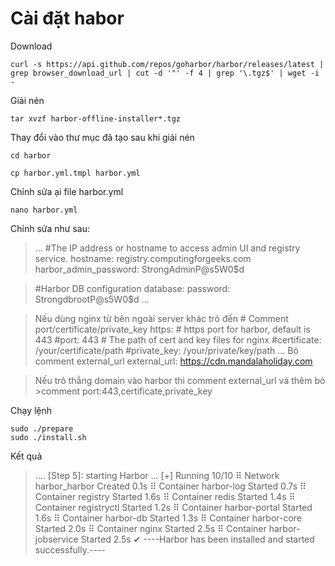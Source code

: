 # Cài đặt habor
Download
```
curl -s https://api.github.com/repos/goharbor/harbor/releases/latest | grep browser_download_url | cut -d '"' -f 4 | grep '\.tgz$' | wget -i -
```
Giải nén
```
tar xvzf harbor-offline-installer*.tgz
```
Thay đổi vào thư mục đã tạo sau khi giải nén
```
cd harbor
```
```
cp harbor.yml.tmpl harbor.yml
```
Chỉnh sửa ại file harbor.yml
```
nano harbor.yml
```
Chỉnh sửa như sau:


>...
>#The IP address or hostname to access admin UI and registry service.
>hostname: registry.computingforgeeks.com
>harbor_admin_password: StrongAdminP@s5W0$d

>#Harbor DB configuration
>database:
  password: StrongdbrootP@s5W0$d
...

>Nếu dùng nginx từ bên ngoài server khác trỏ đến
    # Comment port/certificate/private_key
    https:
      # https port for harbor, default is 443
      #port: 443
      # The path of cert and key files for nginx
      #certificate: /your/certificate/path
      #private_key: /your/private/key/path
    ...
    Bỏ comment external_url
    external_url: https://cdn.mandalaholiday.com

>Nếu trỏ thẳng domain vào harbor thì comment external_url và thêm bỏ >comment port:443,certificate,private_key

Chạy lệnh
```
sudo ./prepare
sudo ./install.sh
```
Kết quả

>....
[Step 5]: starting Harbor ...
[+] Running 10/10
 ⠿ Network harbor_harbor        Created                                                                                                                                                          0.1s
 ⠿ Container harbor-log         Started                                                                                                                                                          0.7s
 ⠿ Container registry           Started                                                                                                                                                          1.6s
 ⠿ Container redis              Started                                                                                                                                                          1.4s
 ⠿ Container registryctl        Started                                                                                                                                                          1.2s
 ⠿ Container harbor-portal      Started                                                                                                                                                          1.6s
 ⠿ Container harbor-db          Started                                                                                                                                                          1.3s
 ⠿ Container harbor-core        Started                                                                                                                                                          2.0s
 ⠿ Container nginx              Started                                                                                                                                                          2.5s
 ⠿ Container harbor-jobservice  Started                                                                                                                                                          2.5s
>✔ ----Harbor has been installed and started successfully.----
